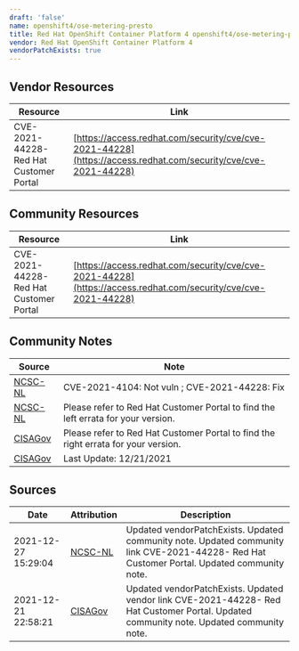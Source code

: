 ```yaml
---
draft: 'false'
name: openshift4/ose-metering-presto
title: Red Hat OpenShift Container Platform 4 openshift4/ose-metering-presto
vendor: Red Hat OpenShift Container Platform 4
vendorPatchExists: true
---
```


## Vendor Resources
| Resource | Link |
| --- | --- |
| CVE-2021-44228- Red Hat Customer Portal | [https://access.redhat.com/security/cve/cve-2021-44228](https://access.redhat.com/security/cve/cve-2021-44228) |

## Community Resources
| Resource | Link |
| --- | --- |
| CVE-2021-44228- Red Hat Customer Portal | [https://access.redhat.com/security/cve/cve-2021-44228](https://access.redhat.com/security/cve/cve-2021-44228) |

## Community Notes
| Source | Note |
| --- | --- |
| [NCSC-NL](https://github.com/NCSC-NL/log4shell/blob/main/software/README.md) | CVE-2021-4104: Not vuln ; CVE-2021-44228: Fix </ul> |
| [NCSC-NL](https://github.com/NCSC-NL/log4shell/blob/main/software/README.md) | Please refer to Red Hat Customer Portal to find the left errata for your version. |
| [CISAGov](https://raw.githubusercontent.com/cisagov/log4j-affected-db/develop/README.md) | Please refer to Red Hat Customer Portal to find the right errata for your version. |
| [CISAGov](https://raw.githubusercontent.com/cisagov/log4j-affected-db/develop/README.md) | Last Update: 12/21/2021 |

## Sources
| Date | Attribution | Description |
| --- | --- | --- |
| 2021-12-27 15:29:04 | [NCSC-NL](https://github.com/NCSC-NL/log4shell/blob/main/software/README.md) | Updated vendorPatchExists. Updated community note. Updated community link CVE-2021-44228- Red Hat Customer Portal. Updated community note.  |
| 2021-12-21 22:58:21 | [CISAGov](https://raw.githubusercontent.com/cisagov/log4j-affected-db/develop/README.md) | Updated vendorPatchExists. Updated vendor link CVE-2021-44228- Red Hat Customer Portal. Updated community note. Updated community note.  |
